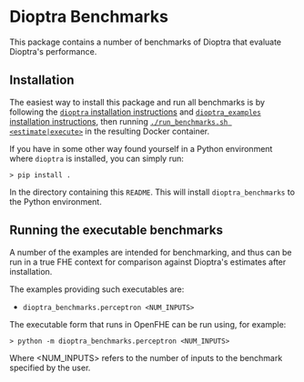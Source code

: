 # Dioptra Benchmarks

This package contains a number of benchmarks of Dioptra that evaluate
Dioptra's performance.

## Installation

The easiest way to install this package and run all benchmarks is by
following the
[`dioptra` installation instructions](../README.md#installation) and
[`dioptra_examples` installation instructions](../examples/README.md#installation), then running
[`./run_benchmarks.sh <estimate|execute>`](../run_examples.sh) in the resulting
Docker container.

If you have in some other way found yourself in a Python environment where
`dioptra` is installed, you can simply run:

```console
> pip install .
```

In the directory containing this `README`. This will install `dioptra_benchmarks`
to the Python environment.

## Running the executable benchmarks

A number of the examples are intended for benchmarking, and thus can be run in a
true FHE context for comparison against Dioptra's estimates after installation.

The examples providing such executables are:

- `dioptra_benchmarks.perceptron <NUM_INPUTS>`

The executable form that runs in OpenFHE can be run using, for example:

```console
> python -m dioptra_benchmarks.perceptron <NUM_INPUTS>
```

Where <NUM_INPUTS> refers to the number of inputs to the benchmark specified by the user.


